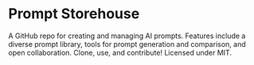 # Prompt Storehouse
A GitHub repo for creating and managing AI prompts. Features include a diverse prompt library, tools for prompt generation and comparison, and open collaboration. Clone, use, and contribute! Licensed under MIT.
